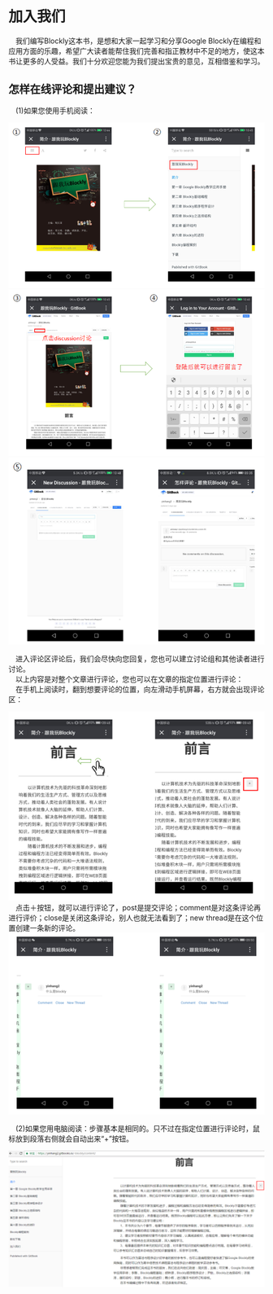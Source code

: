 # 加入我们

&emsp;我们编写Blockly这本书，是想和大家一起学习和分享Google Blockly在编程和应用方面的乐趣，希望广大读者能帮住我们完善和指正教材中不足的地方，使这本书让更多的人受益。我们十分欢迎您能为我们提出宝贵的意见，互相借鉴和学习。<br>

## 怎样在线评论和提出建议？
&emsp;(1)如果您使用手机阅读：
<center><img src="/assets/ga.png"/></center>
<center><img src="/assets/gb.png"/></center>
<center><img src="/assets/g10.png"/></center>


&emsp;进入评论区评论后，我们会尽快向您回复，您也可以建立讨论组和其他读者进行讨论。<br>
&emsp;以上内容是对整个文章进行评论，您也可以在文章的指定位置进行评论：<br>
&emsp;在手机上阅读时，翻到想要评论的位置，向左滑动手机屏幕，右方就会出现评论区：
<center><img src="/assets/g11.png"/></center>
&emsp;点击＋按钮，就可以进行评论了，post是提交评论；comment是对这条评论再进行评价；close是关闭这条评论，别人也就无法看到了；new thread是在这个位置创建一条新的评论。
<center><img src="/assets/g12.png"/></center>



&emsp;(2)如果您用电脑阅读：步骤基本是相同的。只不过在指定位置进行评论时，鼠标放到段落右侧就会自动出来“+”按钮。
<center><img src="/assets/g13.png"/></center>





